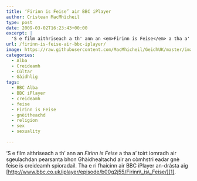 ```yaml
---
title: ‘Firinn is Feise’ air BBC iPlayer
author: Crìstean MacMhìcheil
type: post
date: 2009-03-02T16:23:43+00:00
excerpt: |
  'S e film aithriseach a th' ann an <em>Firinn is Feise</em> a tha a' toirt iomradh air sgeulachdan pearsanta bhon Ghàidhealtachd air an còmhstri eadar gnè feise is creideamh spioradail. Tha e ri fhaicinn air BBC iPlayer an-dràsta aig <a title="Firinn is Feise air BBC iPlayer" href="http://www.bbc.co.uk/iplayer/episode/b00g2j55/Firinn_is_Feise/">http://www.bbc.co.uk/iplayer/episode/b00g2j55/Firinn_is_Feise/</a>.
url: /firinn-is-feise-air-bbc-iplayer/
image: https://raw.githubusercontent.com/MacMhicheil/GeidhUK/master/images/.jpg
categories:
  - Alba
  - Creideamh
  - Cùltar
  - Gàidhlig
tags:
  - BBC Alba
  - BBC iPlayer
  - creideamh
  - feise
  - Firinn is Feise
  - gnèitheachd
  - religion
  - sex
  - sexuality

---
```

&#8216;S e film aithriseach a th&#8217; ann an _Firinn is Feise_ a tha a&#8217; toirt iomradh air sgeulachdan pearsanta bhon Ghàidhealtachd air an còmhstri eadar gnè feise is creideamh spioradail. Tha e ri fhaicinn air BBC iPlayer an-dràsta aig [http://www.bbc.co.uk/iplayer/episode/b00g2j55/Firinn\_is\_Feise/][1].

 [1]: http://www.bbc.co.uk/iplayer/episode/b00g2j55/Firinn_is_Feise/ "Firinn is Feise air BBC iPlayer"
